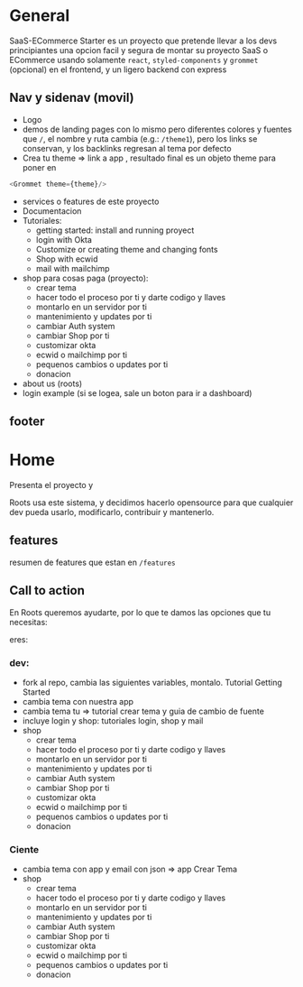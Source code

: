 # General

SaaS-ECommerce Starter es un proyecto que pretende llevar a los devs principiantes una opcion facil y segura de montar su 
proyecto SaaS o ECommerce usando solamente `react`, `styled-components` y `grommet` (opcional) en el frontend, y un ligero backend con express

## Nav y sidenav (movil)
* Logo 
* demos de landing pages con lo mismo pero diferentes colores y fuentes que `/`, el nombre y ruta cambia (e.g.: `/theme1`), pero los links se conservan, y los backlinks regresan al tema por defecto
* Crea tu theme => link a app , resultado final es un objeto theme para poner en 
``` js
<Grommet theme={theme}/>
```
* services o features de este proyecto
* Documentacion
* Tutoriales: 
    + getting started: install and running proyect
    + login with Okta
    + Customize or creating theme and changing fonts
    + Shop with ecwid
    + mail with mailchimp
* shop para cosas paga (proyecto): 
    + crear tema
    + hacer todo el proceso por ti y darte codigo y llaves
    + montarlo en un servidor por ti
    + mantenimiento y updates por ti
    + cambiar Auth system
    + cambiar Shop por ti
    + customizar okta
    + ecwid o mailchimp por ti
    + pequenos cambios o updates por ti
    + donacion
* about us (roots)
* login example (si se logea, sale un boton para ir a dashboard)

## footer



# Home
Presenta el proyecto y 

Roots usa este sistema, y decidimos hacerlo opensource para que cualquier dev pueda usarlo, modificarlo, contribuir y mantenerlo. 

## features

resumen de features que estan en `/features`

## Call to action

En Roots queremos ayudarte, por lo que te damos las opciones que tu necesitas:

eres:

### dev: 
* fork al repo, cambia las siguientes variables, montalo. Tutorial Getting Started
* cambia tema con nuestra app
* cambia tema tu => tutorial crear tema y guia de cambio de fuente
* incluye login y shop: tutoriales login, shop y mail
* shop 
    + crear tema
    + hacer todo el proceso por ti y darte codigo y llaves
    + montarlo en un servidor por ti
    + mantenimiento y updates por ti
    + cambiar Auth system
    + cambiar Shop por ti
    + customizar okta
    + ecwid o mailchimp por ti
    + pequenos cambios o updates por ti
    + donacion

### Ciente
* cambia tema con app y email con json => app Crear Tema
* shop 
    + crear tema
    + hacer todo el proceso por ti y darte codigo y llaves
    + montarlo en un servidor por ti
    + mantenimiento y updates por ti
    + cambiar Auth system
    + cambiar Shop por ti
    + customizar okta
    + ecwid o mailchimp por ti
    + pequenos cambios o updates por ti
    + donacion
